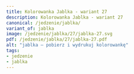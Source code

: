 ```yaml
---
title: Kolorowanka Jablka - wariant 27
description: Kolorowanka Jablka - wariant 27
canonical: /jedzenie/jablka/
variant_of: jablka
image: /jedzenie/jablka/27/jablka-27.svg
pdf: /jedzenie/jablka/27/jablka-27.pdf
alt: "jablka – pobierz i wydrukuj kolorowankę"
tags:
- jedzenie
- jablka
---
```

